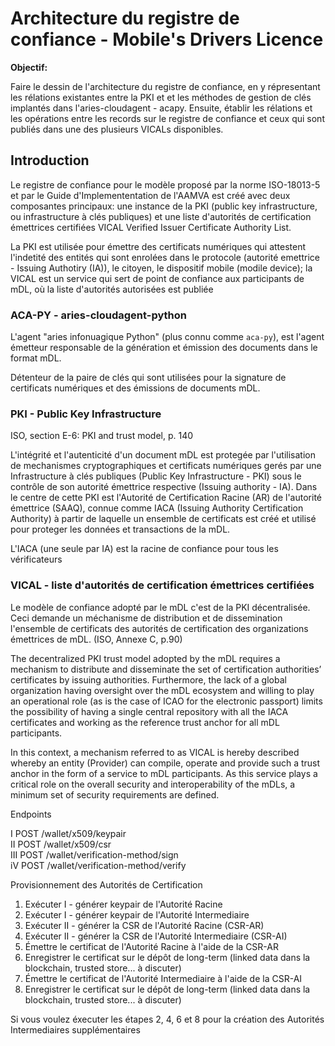 # Architecture du registre de confiance - Mobile's Drivers Licence 

**Objectif:** 

Faire le dessin de l'architecture du registre de confiance, en y répresentant les rélations existantes entre la PKI et et les méthodes de gestion de clés implantés dans l'aries-cloudagent - acapy. Ensuite, établir les rélations et les opérations entre les records sur le registre de confiance et ceux qui sont publiés dans une des plusieurs VICALs disponibles.


## Introduction 

Le registre de confiance pour le modèle proposé par la norme ISO-18013-5 et par le Guide d'Implemententation de l'AAMVA est créé avec deux composantes principaux:  une instance de la PKI (public key infrastructure, ou infrastructure à clés publiques) et une liste d'autorités de certification émettrices certifiées VICAL Verified Issuer Certificate Authority List. 

La PKI est utilisée pour émettre des certificats numériques qui attestent l'indetité des entités qui sont enrolées dans le protocole (autorité emettrice - Issuing Authotiry (IA)), le citoyen, le dispositif mobile (modile device); la VICAL est un service qui sert de point de confiance aux participants de mDL, où la liste d'autorités autorisées est publiée  

### ACA-PY - aries-cloudagent-python

L'agent "aries infonuagique Python" (plus connu comme `aca-py`), est l'agent émetteur responsable de la génération et émission des documents dans le format mDL. 

Détenteur de la paire de clés qui sont utilisées pour la signature de certificats numériques et des émissions de documents mDL.





### PKI - Public Key Infrastructure 

ISO, section E-6: PKI and trust model, p. 140

L'intégrité et l'autenticité d'un document mDL est protegée par l'utilisation de mechanismes cryptographiques et certificats numériques gerés par une Infrastructure à clés publiques (Public Key Infrastructure  - PKI) sous le contrôle de son autorité émettrice respective (Issuing authority - IA). Dans le centre de cette PKI est l'Autorité de Certification Racine (AR) de l'autorité émettrice (SAAQ), connue comme IACA (Issuing Authority Certification Authority) à partir de laquelle un ensemble de certificats est créé et utilisé pour proteger les données et transactions de la mDL. 

L'IACA (une seule par IA) est la racine de confiance pour tous les vérificateurs 



### VICAL - liste d'autorités de certification émettrices certifiées

Le modèle de confiance adopté par le mDL c'est de la PKI décentralisée. Ceci demande un méchanisme de distribution et de dissemination 
l'ensemble de certificats des autorités de certification des organizations émettrices de mDL. (ISO, Annexe C, p.90)

The decentralized PKI trust model adopted by the mDL requires a mechanism to distribute and
disseminate the set of certification authorities’ certificates by issuing authorities. Furthermore,
the lack of a global organization having oversight over the mDL ecosystem and willing to play an
operational role (as is the case of ICAO for the electronic passport) limits the possibility of having a
single central repository with all the IACA certificates and working as the reference trust anchor for all
mDL participants.

In this context, a mechanism referred to as VICAL is hereby described whereby an entity (Provider) can
compile, operate and provide such a trust anchor in the form of a service to mDL participants. As this
service plays a critical role on the overall security and interoperability of the mDLs, a minimum set of
security requirements are defined.


Endpoints 

I   POST /wallet/x509/keypair   
II  POST /wallet/x509/csr   
III POST /wallet/verification-method/sign   
iV  POST /wallet/verification-method/verify   


Provisionnement des Autorités de Certification 

1. Exécuter I - générer keypair de l'Autorité Racine 
2. Exécuter I - générer keypair de l'Autorité Intermediaire 
3. Exécuter II - générer la CSR de l'Autorité Racine (CSR-AR)
4. Exécuter II - générer la CSR de l'Autorité Intermediaire (CSR-AI)
5. Émettre le certificat de l'Autorité Racine à l'aide de la CSR-AR
6. Enregistrer le certificat sur le dépôt de long-term (linked data dans la blockchain, trusted store... à discuter) 
7. Émettre le certificat de l'Autorité Intermediaire à l'aide de la CSR-AI
8. Enregistrer le certificat sur le dépôt de long-term (linked data dans la blockchain, trusted store... à discuter)

Si vous voulez éxecuter les étapes 2, 4, 6 et 8 pour la création des Autorités Intermediaires supplémentaires 



